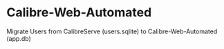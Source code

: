 # Calibre-Web-Automated
Migrate Users from CalibreServe (users.sqlite) to Calibre-Web-Automated (app.db)
